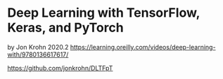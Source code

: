 # Deep Learning with TensorFlow, Keras, and PyTorch
by Jon Krohn
2020.2
https://learning.oreilly.com/videos/deep-learning-with/9780136617617/

https://github.com/jonkrohn/DLTFpT
